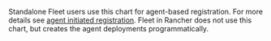 Standalone Fleet users use this chart for agent-based registration. For more details see [agent initiated registration](https://fleet.rancher.io/agent-initiated).
Fleet in Rancher does not use this chart, but creates the agent deployments programmatically.

